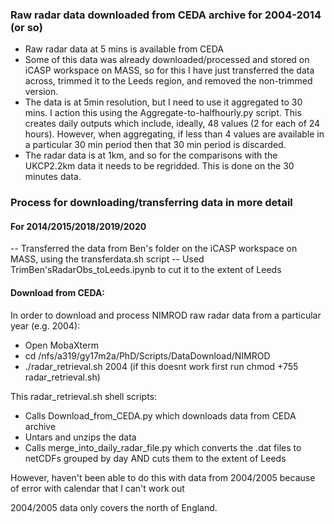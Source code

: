 ### Raw radar data downloaded from CEDA archive for 2004-2014 (or so)
- Raw radar data at 5 mins is available from CEDA
- Some of this data was already downloaded/processed and stored on iCASP workspace on MASS, so for this I have just transferred the data across, trimmed it to the Leeds region, and removed the non-trimmed version.
- The data is at 5min resolution, but I need to use it aggregated to 30 mins. I action this using the Aggregate-to-halfhourly.py script. This creates daily outputs which include, ideally, 48 values (2 for each of 24 hours). However, when aggregating, if less than 4 values are available in a particular 30 min period then that 30 min period is discarded.
- The radar data is at 1km, and so for the comparisons with the UKCP2.2km data it needs to be regridded. This is done on the 30 minutes data.  

### Process for downloading/transferring data in more detail
#### For 2014/2015/2018/2019/2020
-- Transferred the data from Ben's folder on the iCASP workspace on MASS, using the transferdata.sh script
-- Used TrimBen'sRadarObs_toLeeds.ipynb to cut it to the extent of Leeds

#### Download from CEDA: 
In order to download and process NIMROD raw radar data from a particular year (e.g. 2004):
  * Open MobaXterm
  * cd /nfs/a319/gy17m2a/PhD/Scripts/DataDownload/NIMROD
  * ./radar_retrieval.sh 2004 (if this doesnt work first run chmod +755 radar_retrieval.sh)

This radar_retrieval.sh shell scripts:
* Calls Download_from_CEDA.py which downloads data from CEDA archive
* Untars and unzips the data
* Calls merge_into_daily_radar_file.py which converts the .dat files to netCDFs grouped by day AND cuts them to the extent of Leeds

However, haven't been able to do this with data from 2004/2005 because of error with calendar that I can't work out


2004/2005 data only covers the north of England.
